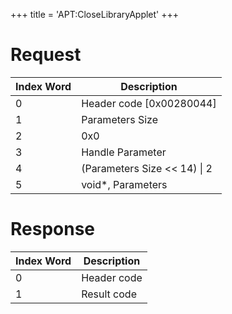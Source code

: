 +++
title = 'APT:CloseLibraryApplet'
+++

# Request

| Index Word | Description                    |
|------------|--------------------------------|
| 0          | Header code \[0x00280044\]     |
| 1          | Parameters Size                |
| 2          | 0x0                            |
| 3          | Handle Parameter               |
| 4          | (Parameters Size \<\< 14) \| 2 |
| 5          | void\*, Parameters             |

# Response

| Index Word | Description |
|------------|-------------|
| 0          | Header code |
| 1          | Result code |